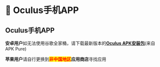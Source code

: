 # 📱 Oculus手机APP

## Oculus手机APP

**安卓用户**如无法使用谷歌全家桶，请下载最新版本的[**Oculus APK安装包**](https://apkpure.com/cn/oculus/com.oculus.twilight)(来自APK Pure)

**苹果用户**请自行更换到<mark style="color:red;">**非中国地区**</mark>**应用商店**寻找应用
